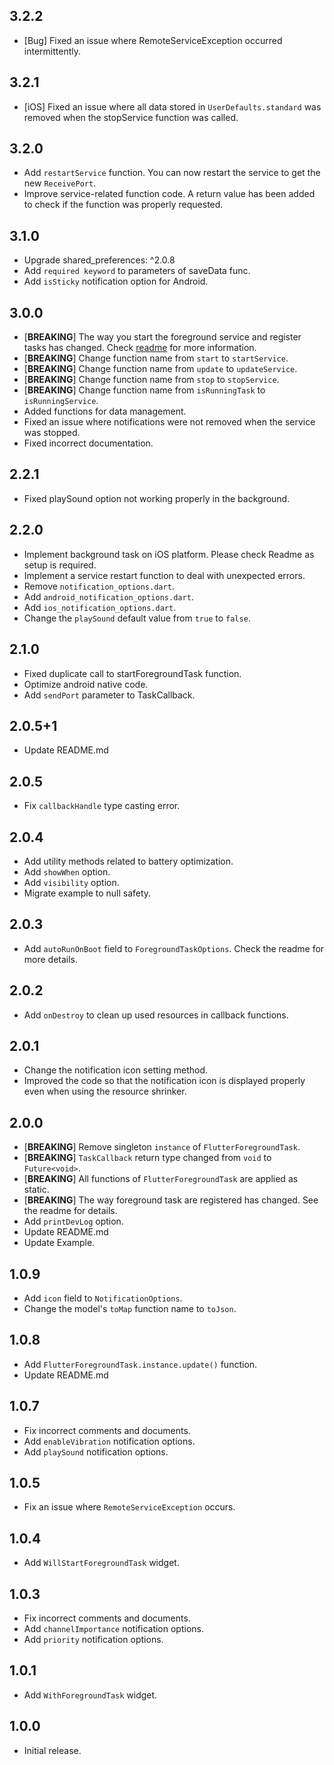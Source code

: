 ## 3.2.2

* [Bug] Fixed an issue where RemoteServiceException occurred intermittently.

## 3.2.1

* [iOS] Fixed an issue where all data stored in `UserDefaults.standard` was removed when the stopService function was called.

## 3.2.0

* Add `restartService` function. You can now restart the service to get the new `ReceivePort`.
* Improve service-related function code. A return value has been added to check if the function was properly requested.

## 3.1.0

* Upgrade shared_preferences: ^2.0.8
* Add `required keyword` to parameters of saveData func.
* Add `isSticky` notification option for Android.

## 3.0.0

* [**BREAKING**] The way you start the foreground service and register tasks has changed. Check [readme](https://pub.dev/packages/flutter_foreground_task#how-to-use) for more information.
* [**BREAKING**] Change function name from `start` to `startService`.
* [**BREAKING**] Change function name from `update` to `updateService`.
* [**BREAKING**] Change function name from `stop` to `stopService`.
* [**BREAKING**] Change function name from `isRunningTask` to `isRunningService`.
* Added functions for data management.
* Fixed an issue where notifications were not removed when the service was stopped.
* Fixed incorrect documentation.

## 2.2.1

* Fixed playSound option not working properly in the background.

## 2.2.0

* Implement background task on iOS platform. Please check Readme as setup is required.
* Implement a service restart function to deal with unexpected errors.
* Remove `notification_options.dart`.
* Add `android_notification_options.dart`.
* Add `ios_notification_options.dart`.
* Change the `playSound` default value from `true` to `false`.

## 2.1.0

* Fixed duplicate call to startForegroundTask function.
* Optimize android native code.
* Add `sendPort` parameter to TaskCallback.

## 2.0.5+1

* Update README.md

## 2.0.5

* Fix `callbackHandle` type casting error.

## 2.0.4

* Add utility methods related to battery optimization.
* Add `showWhen` option.
* Add `visibility` option.
* Migrate example to null safety.

## 2.0.3

* Add `autoRunOnBoot` field to `ForegroundTaskOptions`. Check the readme for more details.

## 2.0.2

* Add `onDestroy` to clean up used resources in callback functions.

## 2.0.1

* Change the notification icon setting method.
* Improved the code so that the notification icon is displayed properly even when using the resource shrinker.

## 2.0.0

* [**BREAKING**] Remove singleton `instance` of `FlutterForegroundTask`.
* [**BREAKING**] `TaskCallback` return type changed from `void` to `Future<void>`.
* [**BREAKING**] All functions of `FlutterForegroundTask` are applied as static.
* [**BREAKING**] The way foreground task are registered has changed. See the readme for details.
* Add `printDevLog` option.
* Update README.md
* Update Example.

## 1.0.9

* Add `icon` field to `NotificationOptions`.
* Change the model's `toMap` function name to `toJson`.

## 1.0.8

* Add `FlutterForegroundTask.instance.update()` function.
* Update README.md

## 1.0.7

* Fix incorrect comments and documents.
* Add `enableVibration` notification options.
* Add `playSound` notification options.

## 1.0.5

* Fix an issue where `RemoteServiceException` occurs.

## 1.0.4

* Add `WillStartForegroundTask` widget.

## 1.0.3

* Fix incorrect comments and documents.
* Add `channelImportance` notification options.
* Add `priority` notification options.

## 1.0.1

* Add `WithForegroundTask` widget.

## 1.0.0

* Initial release.
